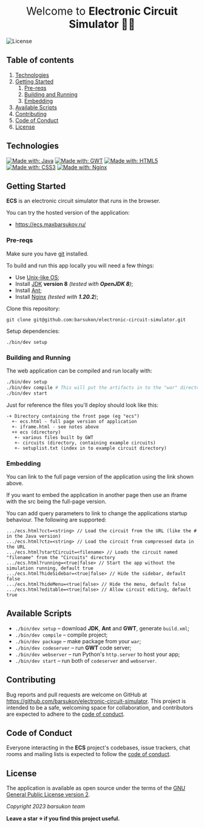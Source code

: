 <h1 align="center"style="font-weight:normal;">Welcome to <strong>Electronic Circuit Simulator </strong>🔋👋</h1>

![License](https://img.shields.io/github/license/barsukon/electronic-circuit-simulator)

## Table of contents
1. [Technologies](#technologies)
2. [Getting Started](#getting-started)
    1. [Pre-reqs](#pre-reqs)
    2. [Building and Running](#run)
    3. [Embedding](#embedding)
3. [Available Scripts](#scripts)
4. [Contributing](#contributing)
5. [Code of Conduct](#code-of-conduct)
6. [License](#license)

## Technologies <a name="technologies"></a>

[![Made with: Java](https://img.shields.io/badge/java-%23ED8B00.svg?style=for-the-badge&logo=openjdk&logoColor=white)](https://openjdk.org/)
[![Made with: GWT](https://img.shields.io/badge/GWT-%23FF0000.svg?style=for-the-badge&logo=GWT&logoColor=white)](https://www.gwtproject.org/)
[![Made with: HTML5](https://img.shields.io/badge/html5-%23E34F26.svg?style=for-the-badge&logo=html5&logoColor=white)](https://www.w3schools.com/html/)
[![Made with: CSS3](https://img.shields.io/badge/css3-%231572B6.svg?style=for-the-badge&logo=css3&logoColor=white)](https://developer.mozilla.org/en-US/docs/Web/CSS)
[![Made with: Nginx](https://img.shields.io/badge/nginx-009900?style=for-the-badge&logo=nginx&logoColor=white)](https://nginx.org/)

## Getting Started <a name="getting-started"></a>

**ECS** is an electronic circuit simulator that runs in the browser.

You can try the hosted version of the application:

- https://ecs.maxbarsukov.ru/

### Pre-reqs <a name="pre-reqs"></a>

Make sure you have [git](https://git-scm.com/) installed.

To build and run this app locally you will need a few things:

- Use [Unix-like OS](https://www.quora.com/Why-do-people-hate-Windows);
- Install [JDK](https://openjdk.org/) **version 8** *(tested with **OpenJDK 8**)*;
- Install [Ant](https://ant.apache.org/);
- Install [Nginx](https://nginx.org/ru/download.html) *(tested with **1.20.2**)*;


Clone this repository:

    git clone git@github.com:barsukon/electronic-circuit-simulator.git

Setup dependencies:

    ./bin/dev setup


### Building and Running <a name="run"></a>

The web application can be compiled and run locally with:

```bash
./bin/dev setup
./bin/dev compile # This will put the artifacts in to the "war" directory
./bin/dev start
```

Just for reference the files you'll deploy should look like this:

```
-+ Directory containing the front page (eg "ecs")
  +- ecs.html - full page version of application
  +- iframe.html - see notes above
  ++ ecs (directory)
   +- various files built by GWT
   +- circuits (directory, containing example circuits)
   +- setuplist.txt (index in to example circuit directory)
```

### Embedding <a name="embedding"></a>

You can link to the full page version of the application using the link shown above.

If you want to embed the application in another page then use an iframe with the src being the full-page version.

You can add query parameters to link to change the applications startup behaviour. The following are supported:

```
.../ecs.html?cct=<string> // Load the circuit from the URL (like the # in the Java version)
.../ecs.html?ctz=<string> // Load the circuit from compressed data in the URL
.../ecs.html?startCircuit=<filename> // Loads the circuit named "filename" from the "Circuits" directory
.../ecs.html?running=<true|false> // Start the app without the simulation running, default true
.../ecs.html?hideSidebar=<true|false> // Hide the sidebar, default false
.../ecs.html?hideMenu=<true|false> // Hide the menu, default false
.../ecs.html?editable=<true|false> // Allow circuit editing, default true
```

## Available Scripts <a name="scripts"></a>

- `./bin/dev setup` – download **JDK**, **Ant** and **GWT**, generate `build.xml`;
- `./bin/dev compile` – compile project;
- `./bin/dev package` – make package from your `war`;
- `./bin/dev codeserver` – run **GWT** code server;
- `./bin/dev webserver` – run Python's `http.server` to host your app;
- `./bin/dev start` – run both of `codeserver` and `webserver`.

## Contributing <a name="contributing"></a>

Bug reports and pull requests are welcome on GitHub at https://github.com/barsukon/electronic-circuit-simulator.
This project is intended to be a safe, welcoming space for collaboration, and contributors are expected to adhere to the [code of conduct](https://github.com/barsukon/electronic-circuit-simulator/blob/master/CODE_OF_CONDUCT.md).


## Code of Conduct <a name="code-of-conduct"></a>

Everyone interacting in the **ECS** project's codebases, issue trackers, chat rooms and mailing lists is expected to follow the [code of conduct](https://github.com/barsukon/electronic-circuit-simulator/blob/master/CODE_OF_CONDUCT.md).


## License <a name="license"></a>

The application is available as open source under the terms of the [GNU General Public License version 2](https://opensource.org/license/gpl-2-0).

*Copyright 2023 barsukon team*

**Leave a star ⭐ if you find this project useful.**
